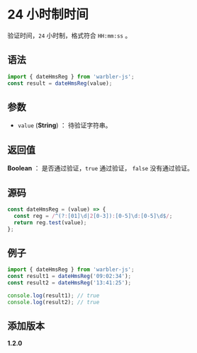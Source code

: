 # 24 小时制时间

验证时间，`24` 小时制，格式符合 `HH:mm:ss` 。

## 语法

```js
import { dateHmsReg } from 'warbler-js';
const result = dateHmsReg(value);
```

## 参数

- `value` (**String**) ： 待验证字符串。

## 返回值

**Boolean** ： 是否通过验证，`true` 通过验证， `false` 没有通过验证。

## 源码

```js
const dateHmsReg = (value) => {
  const reg = /^(?:[01]\d|2[0-3]):[0-5]\d:[0-5]\d$/;
  return reg.test(value);
};
```

## 例子

```js
import { dateHmsReg } from 'warbler-js';
const result1 = dateHmsReg('09:02:34');
const result2 = dateHmsReg('13:41:25');

console.log(result1); // true
console.log(result2); // true
```

## 添加版本

**1.2.0**
